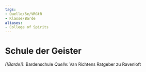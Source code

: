 ```yaml
---
tags:
- Quelle/5e/VRGtR
- Klasse/Barde 
aliases: 
- College of Spirits
---
```

# Schule der Geister
_[[Barde]]_: Bardenschule
_Quelle:_ Van Richtens Ratgeber zu Ravenloft